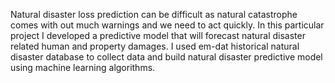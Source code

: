 Natural disaster loss prediction can be difficult as natural catastrophe comes with out much warnings and we need to act quickly. In this particular project I developed a predictive model that will forecast natural disaster related human and property damages. I used em-dat historical natural disaster database to collect data and build natural disaster predictive model using machine learning algorithms.
